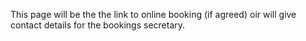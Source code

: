 This page will be the  the link to online booking (if agreed) oir will give contact details for the bookings secretary.	